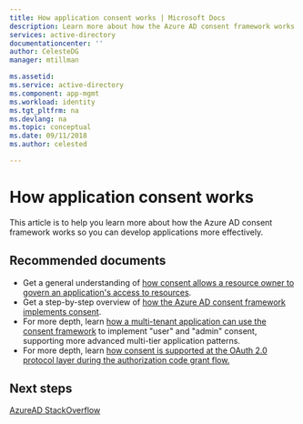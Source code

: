 ```yaml
---
title: How application consent works | Microsoft Docs
description: Learn more about how the Azure AD consent framework works to see how you can use it when developing applications on Azure AD
services: active-directory
documentationcenter: ''
author: CelesteDG
manager: mtillman

ms.assetid: 
ms.service: active-directory
ms.component: app-mgmt
ms.workload: identity
ms.tgt_pltfrm: na
ms.devlang: na
ms.topic: conceptual
ms.date: 09/11/2018
ms.author: celested

---
```


# How application consent works

This article is to help you learn more about how the Azure AD consent framework works so you can develop applications more effectively.

## Recommended documents

- Get a general understanding of [how consent allows a resource owner to govern an application's access to resources](https://docs.microsoft.com/azure/active-directory/develop/active-directory-dev-glossary#consent).
- Get a step-by-step overview of [how the Azure AD consent framework implements consent](https://docs.microsoft.com/azure/active-directory/develop/active-directory-integrating-applications#overview-of-the-consent-framework).
- For more depth, learn [how a multi-tenant application can use the consent framework](https://docs.microsoft.com/azure/active-directory/develop/active-directory-devhowto-multi-tenant-overview#understanding-user-and-admin-consent) to implement "user" and "admin" consent, supporting more advanced multi-tier application patterns.
- For more depth, learn [how consent is supported at the OAuth 2.0 protocol layer during the authorization code grant flow.](https://docs.microsoft.com/azure/active-directory/develop/active-directory-protocols-oauth-code#request-an-authorization-code)

## Next steps
[AzureAD StackOverflow](https://stackoverflow.com/questions/tagged/azure-active-directory)
